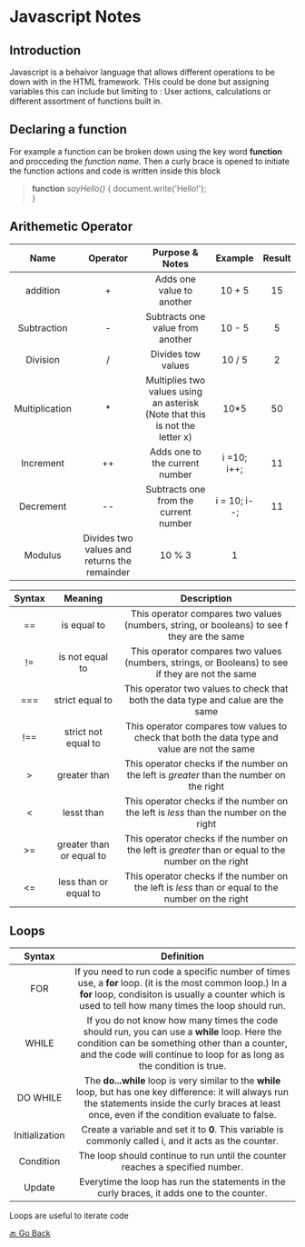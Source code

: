 # Javascript Notes


## Introduction
Javascript is a behaivor language that allows different operations to be down with in the HTML framework. THis could be done but assigning variables this can include but limiting to : User actions, calculations or different assortment of functions built in. 

## Declaring a function
For example a function can be broken down using the key word **function** and procceding the *function name*. Then a curly brace is opened to initiate the function actions and code is written inside this block

> **function** *sayHello()* {
> document.write('Hello!');   
> }

## Arithemetic Operator

| Name | Operator | Purpose & Notes | Example | Result |
| :---: | :---: | :---: | :---: | :---: |
| addition | + | Adds one value to another |10 + 5 | 15 |
| Subtraction | - | Subtracts one value from another | 10 - 5 | 5 |
| Division | / | Divides tow values | 10 / 5 | 2 |
| Multiplication | * | Multiplies two values using an asterisk (Note that this is not the letter x) | 10*5 | 50 |
| Increment | ++ | Adds one to the current number | i =10; i++; | 11 |
| Decrement | -- | Subtracts one from the current number | i = 10; i--; | 11|
Modulus | Divides two values and returns the remainder | 10 % 3 | 1 |

| Syntax | Meaning | Description |
| :---: | :---: | :---: |
| == | is equal to | This operator compares two values (numbers, string, or booleans) to see f they are the same |
| != | is not equal to | This operator compares two values (numbers, strings, or Booleans) to see if they are not the same |
| === | strict equal to | This operator two values to check that both the data type and calue are the same |
| !== | strict not equal to | This operator compares tow values to check that both the data type and value are not the same |
| > | greater than | This operator checks if the number on the left is *greater* than the number on the right |
| < | lesst than | This operator checks if the number on the left is *less* than the number on the right
| >= | greater than or equal to | This operator checks if the number on the left is *greater* than or equal to the number on the right |
| <= | less than or equal to | This operator checks if the number on the left is *less* than or equal to the number on the right |


## Loops
| Syntax | Definition |
| :---: | :---: |
| FOR | If you need to run code a specific number of times use, a **for** loop. (it is the most common loop.) In a **for** loop, condisiton is usually a counter which is used to tell how many times the loop should run. |
| WHILE | If you do not know how many times the code should run, you can use a **while** loop. Here the condition can be something other than a counter, and the code will continue to loop for as long as the condition is true. |
| DO WHILE | The **do...while** loop is very similar to the **while** loop, but has one key difference: it will always run the statements inside the curly braces at least once, even if the condition evaluate to false. |
| Initialization | Create a variable and set it to **0**. This variable is commonly called i, and it acts as the counter. |
| Condition | The loop should continue to run until the counter reaches a specified number. |
| Update | Everytime the loop has run the statements in the curly braces, it adds one to the counter. |

Loops are useful to iterate code

[🔙 Go Back](README.md)